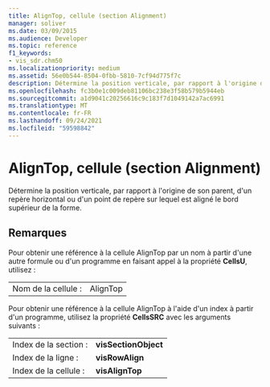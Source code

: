 ```yaml
---
title: AlignTop, cellule (section Alignment)
manager: soliver
ms.date: 03/09/2015
ms.audience: Developer
ms.topic: reference
f1_keywords:
- vis_sdr.chm50
ms.localizationpriority: medium
ms.assetid: 56e0b544-8504-0fbb-5810-7cf94d775f7c
description: Détermine la position verticale, par rapport à l'origine de son parent, d'un repère horizontal ou d'un point de repère sur lequel est aligné le bord supérieur de la forme.
ms.openlocfilehash: fc3b0e1c009deb81106bc238e3f58b579b5944eb
ms.sourcegitcommit: a1d9041c20256616c9c183f7d1049142a7ac6991
ms.translationtype: MT
ms.contentlocale: fr-FR
ms.lasthandoff: 09/24/2021
ms.locfileid: "59598842"
---
```

# <a name="aligntop-cell-alignment-section"></a>AlignTop, cellule (section Alignment)

Détermine la position verticale, par rapport à l'origine de son parent, d'un repère horizontal ou d'un point de repère sur lequel est aligné le bord supérieur de la forme.
  
## <a name="remarks"></a>Remarques

Pour obtenir une référence à la cellule AlignTop par un nom à partir d'une autre formule ou d'un programme en faisant appel à la propriété **CellsU**, utilisez : 
  
|||
|:-----|:-----|
| Nom de la cellule :  <br/> | AlignTop  <br/> |
   
Pour obtenir une référence à la cellule AlignTop à l'aide d'un index à partir d'un programme, utilisez la propriété **CellsSRC** avec les arguments suivants : 
  
|||
|:-----|:-----|
| Index de la section :  <br/> |**visSectionObject** <br/> |
| Index de la ligne :  <br/> |**visRowAlign** <br/> |
| Index de la cellule :  <br/> |**visAlignTop** <br/> |
   

